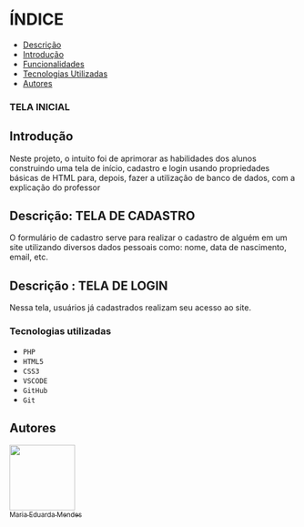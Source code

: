 # ÍNDICE
 
* [Descrição](#descri%C3%A7%C3%A3o)  
* [Introdução](#introdu%C3%A7%C3%A3o)  
* [Funcionalidades](#funcionalidades)  
* [Tecnologias Utilizadas](#tecnologias-utilizadas)  
* [Autores](#autores)  


### TELA INICIAL



## Introdução

 Neste projeto, o intuito foi de aprimorar as habilidades dos alunos construindo uma tela de início, cadastro e login usando propriedades básicas de HTML para, depois, fazer a utilização de banco de dados, com a explicação do professor 

## Descrição: TELA DE CADASTRO

O formulário de cadastro serve para realizar o cadastro de alguém em um site utilizando diversos dados pessoais como: nome, data de nascimento, email, etc.
    
## Descrição : TELA DE LOGIN

Nessa tela, usuários já cadastrados realizam seu acesso ao site.



 


### Tecnologias utilizadas

* ``PHP``
* ``HTML5``
* ``CSS3``
* ``VSCODE``
*  ``GitHub``
*  ``Git``



## Autores

[<img loading="lazy" src="https://avatars.githubusercontent.com/u/127868962?v=4" width=115><br><sub>Maria Eduarda Mendes</sub>](https://github.com/imdoarda)



